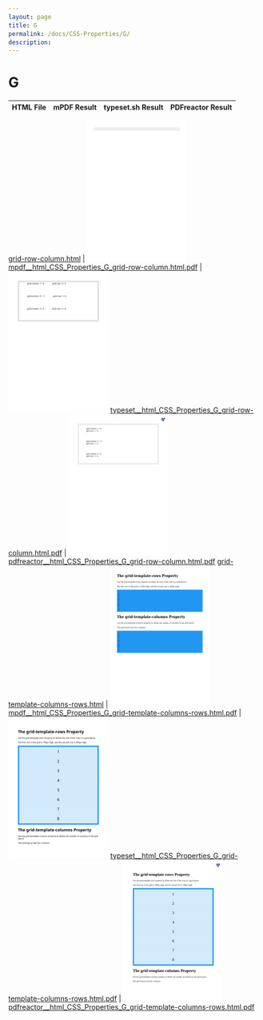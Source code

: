 ```yaml
---
layout: page
title: G
permalink: /docs/CSS-Properties/G/
description: 
---
```


# G
HTML File | mPDF Result | typeset.sh Result | PDFreactor Result
------------ | ------------- | ------------- | -------------

[grid-row-column.html](/html/CSS%20Properties/G/grid-row-column.html) | ![](result/mpdf__html_CSS_Properties_G_grid-row-column.html.png) [mpdf__html_CSS_Properties_G_grid-row-column.html.pdf](result/mpdf__html_CSS_Properties_G_grid-row-column.html.pdf) | ![](result/typeset__html_CSS_Properties_G_grid-row-column.html.png) [typeset__html_CSS_Properties_G_grid-row-column.html.pdf](result/typeset__html_CSS_Properties_G_grid-row-column.html.pdf) | ![](result/pdfreactor__html_CSS_Properties_G_grid-row-column.html.png) [pdfreactor__html_CSS_Properties_G_grid-row-column.html.pdf](result/pdfreactor__html_CSS_Properties_G_grid-row-column.html.pdf)
[grid-template-columns-rows.html](/html/CSS%20Properties/G/grid-template-columns-rows.html) | ![](result/mpdf__html_CSS_Properties_G_grid-template-columns-rows.html.png) [mpdf__html_CSS_Properties_G_grid-template-columns-rows.html.pdf](result/mpdf__html_CSS_Properties_G_grid-template-columns-rows.html.pdf) | ![](result/typeset__html_CSS_Properties_G_grid-template-columns-rows.html.png) [typeset__html_CSS_Properties_G_grid-template-columns-rows.html.pdf](result/typeset__html_CSS_Properties_G_grid-template-columns-rows.html.pdf) | ![](result/pdfreactor__html_CSS_Properties_G_grid-template-columns-rows.html.png) [pdfreactor__html_CSS_Properties_G_grid-template-columns-rows.html.pdf](result/pdfreactor__html_CSS_Properties_G_grid-template-columns-rows.html.pdf)
